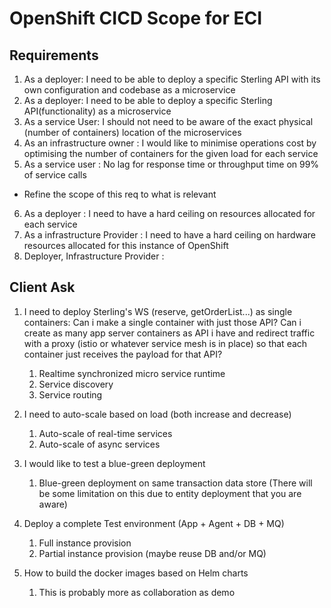 # OpenShift CICD Scope for ECI

## Requirements

1. As a deployer: I need to be able to deploy a specific Sterling API with its own configuration and codebase as a microservice 
2. As a deployer: I need to be able to deploy a specific Sterling API(functionality) as a microservice 
3. As a service User: I should not need to be aware of the exact physical (number of containers) location of the microservices 
4. As an infrastructure owner : I would like to minimise operations cost by optimising the number of containers for the given load for each service 
5. As a service user : No lag for response time or throughput time on 99% of service calls
  * Refine the scope of this req to what is relevant

6. As a deployer : I need to have a hard ceiling on resources allocated for each service 
7. As a infrastructure Provider : I need to have a hard ceiling on hardware resources allocated for this instance of OpenShift 
8. Deployer, Infrastructure Provider : <blue-green deployment> 


## Client Ask

1. I need to deploy Sterling's WS (reserve, getOrderList...) as single containers: Can i make a single container with just those API? Can i create as many app server containers as API i have and redirect traffic with a proxy (istio or whatever service mesh is in place) so that each container just receives the payload for that API?

   1. Realtime synchronized micro service runtime
   1. Service discovery
   1. Service routing
   
1. I need to auto-scale based on load (both increase and decrease)

   1. Auto-scale of real-time services
   1. Auto-scale of async services

3. I would like to test a blue-green deployment

   1. Blue-green deployment on same transaction data store (There will be some limitation on this due to entity deployment that you are aware)

4. Deploy a complete Test environment (App + Agent + DB + MQ)

   1. Full instance provision
   1. Partial instance provision (maybe reuse DB and/or MQ)


5. How to build the docker images based on Helm charts

   1. This is probably more as collaboration as demo
